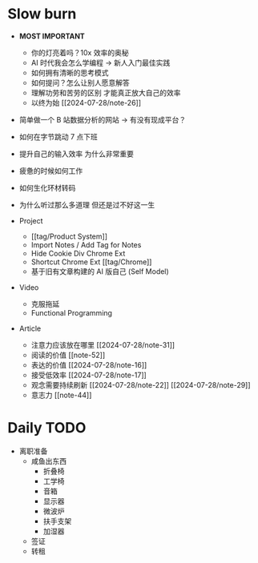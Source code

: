 # Slow burn
- **MOST IMPORTANT**
  - 你的灯亮着吗？10x 效率的奥秘
  - AI 时代我会怎么学编程 -> 新人入门最佳实践
  - 如何拥有清晰的思考模式
  - 如何提问？怎么让别人愿意解答
  - 理解功劳和苦劳的区别 才能真正放大自己的效率
  - 以终为始 [[2024-07-28/note-26]]

- 简单做一个 B 站数据分析的网站 -> 有没有现成平台？
- 如何在字节跳动 7 点下班
- 提升自己的输入效率 为什么非常重要
- 疲惫的时候如何工作
- 如何生化环材转码
- 为什么听过那么多道理 但还是过不好这一生

- Project
  - [[tag/Product System]]
  - Import Notes / Add Tag for Notes
  - Hide Cookie Div Chrome Ext
  - Shortcut Chrome Ext [[tag/Chrome]]
  - 基于旧有文章构建的 AI 版自己 (Self Model)
- Video
  - 克服拖延
  - Functional Programming
- Article
  - 注意力应该放在哪里 [[2024-07-28/note-31]]
  - 阅读的价值 [[note-52]]
  - 表达的价值 [[2024-07-28/note-16]]
  - 接受低效率 [[2024-07-28/note-17]]
  - 观念需要持续刷新 [[2024-07-28/note-22]] [[2024-07-28/note-29]]
  - 意志力 [[note-44]]

# Daily TODO
- 离职准备
  - 咸鱼出东西
    - 折叠椅
    - 工学椅
    - 音箱
    - 显示器
    - 微波炉
    - 扶手支架
    - 加湿器
  - 签证
  - 转租